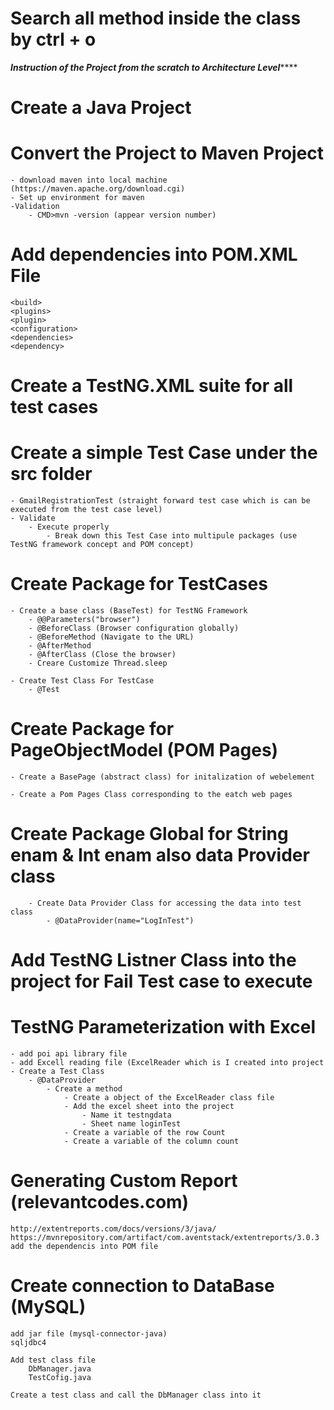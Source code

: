 # 
# Search all method inside the class by ctrl + o
*************Instruction of the Project from the scratch to Architecture Level*****************

# Create a Java Project 

# Convert the Project to Maven Project
	- download maven into local machine (https://maven.apache.org/download.cgi)
	- Set up environment for maven
	-Validation 
		- CMD>mvn -version (appear version number)

# Add dependencies into POM.XML File
	<build>
	<plugins>
	<plugin>
	<configuration>
	<dependencies>
	<dependency>

# Create a TestNG.XML suite for all test cases
<!DOCTYPE suite SYSTEM "http://testng.org/testng-1.0.dtd">

<suite name = "google" verbose="1">
	<test name = "googleTest">
		<classes>
			<class name ="TestCases.GmailCreate">
				<methods>
				 <include name="logInCreate" />
				</methods>
			</class>
		</classes>
	</test>

</suite>

# Create a simple Test Case under the src folder
	- GmailRegistrationTest (straight forward test case which is can be executed from the test case level)
	- Validate
		- Execute properly
			- Break down this Test Case into multipule packages (use TestNG framework concept and POM concept)

# Create Package for TestCases

 	- Create a base class (BaseTest) for TestNG Framework
 		- @@Parameters("browser")
		- @BeforeClass (Browser configuration globally)
		- @BeforeMethod (Navigate to the URL)
		- @AfterMethod
		- @AfterClass (Close the browser)
		- Creare Customize Thread.sleep

	- Create Test Class For TestCase
		- @Test
		
# Create Package for PageObjectModel (POM Pages)
	- Create a BasePage (abstract class) for initalization of webelement
	
	- Create a Pom Pages Class corresponding to the eatch web pages

# Create Package Global for String enam & Int enam also data Provider class 
		- Create Data Provider Class for accessing the data into test class
			- @DataProvider(name="LogInTest")


# Add TestNG Listner Class into the project for Fail Test case to execute  




# TestNG Parameterization with Excel
	- add poi api library file
	- add Excell reading file (ExcelReader which is I created into project 
	- Create a Test Class 
		- @DataProvider
			- Create a method 
				- Create a object of the ExcelReader class file
				- Add the excel sheet into the project
					- Name it testngdata
					- Sheet name loginTest
				- Create a variable of the row Count
				- Create a variable of the column count
				







 
# Generating Custom Report (relevantcodes.com)
	http://extentreports.com/docs/versions/3/java/
	https://mvnrepository.com/artifact/com.aventstack/extentreports/3.0.3
	add the dependencis into POM file


# Create connection to DataBase (MySQL)
	add jar file (mysql-connector-java)
	sqljdbc4
	
	Add test class file 
		DbManager.java
		TestCofig.java
	
	Create a test class and call the DbManager class into it
	